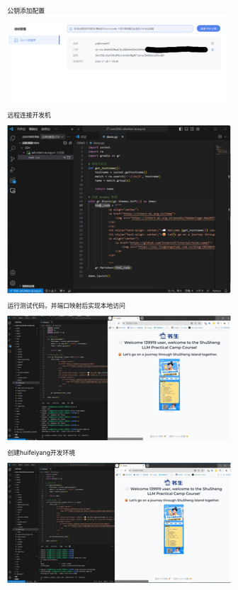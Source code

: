 公钥添加配置
<img src="https://github.com/huifeiyang/InternLM_Tutorial_3/blob/master/1_%E5%85%A5%E9%97%A8/1_Linux/0_%E5%85%AC%E9%92%A5%E9%85%8D%E7%BD%AE.png?raw=true"/>


远程连接开发机

<img src="https://github.com/huifeiyang/InternLM_Tutorial_3/blob/master/1_%E5%85%A5%E9%97%A8/1_Linux/1_VScode%E8%BF%9E%E6%8E%A5.png?raw=true"/>


运行测试代码，并端口映射后实现本地访问

<img src="https://github.com/huifeiyang/InternLM_Tutorial_3/blob/master/1_%E5%85%A5%E9%97%A8/1_Linux/2_%E8%BF%9C%E7%A8%8B%E8%BF%90%E8%A1%8CDEMO&amp;%E7%AB%AF%E5%8F%A3%E6%98%A0%E5%B0%84%E6%9C%AC%E5%9C%B0%E6%98%BE%E7%A4%BA.png?raw=true"/>



创建huifeiyang开发环境

<img src="https://github.com/huifeiyang/InternLM_Tutorial_3/blob/master/1_%E5%85%A5%E9%97%A8/1_Linux/3_conda%E7%8E%AF%E5%A2%83%E9%85%8D%E7%BD%AE.png?raw=true"/>